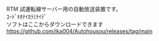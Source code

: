 RTM 試運転線サーバー用の自動放送装置です。<br>
ｺｰﾄﾞｷﾀﾅｲｶﾗﾐﾅｲﾃﾞ<br>
ソフトはここからダウンロードできます
https://github.com/ika004/Autohousou/releases/tag/main
